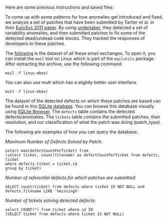 Here are some previous instructions and saved files:

To come up with some patterns for how anomalies get introduced and fixed, we analyze a set of patches that have been submitted by Tartler et al. in their [EuroSys 2011 paper](http://www4.cs.fau.de/Publications/2011/tartler_11_eurosys.pdf). By using [undertaker](http://vamos.informatik.uni-erlangen.de/trac/undertaker), they detected a set of variability anomalies, and then submitted patches to fix some of the detected dead/undead code blocks. They tracked the responses of developers to these patches.

The [following](/resources/anomaly_evol/linux-mbox.tar.gz) is the dataset of all these email exchanges. To open it, you can install the `mail` tool on Linux which is part of the `mailutils` package. After extracting the archive, use the following command:

```mail -f linux-mbox/```

You can also use mutt which has a slightly better user interface.

```mutt -f linux-mbox/```


The dataset of the detected defects on which these patches are based can be found in this [SQLite database](/resources/anomaly_evolution/linux-mbox.tar.gz). You can browse this database visually using [SQLite Browser](https://apps.ubuntu.com/cat/applications/precise/sqlitebrowser/). The `defects` table contains the detected defects/anomalies. The `tickets` table contains the submitted patches, their resolution, and our classification of what the patch was doing (patch_type).

The following are examples of how you can query the database:

*Maximum Number of Defects Solved by Patch:*

```
select max(defectCountPerTicket) from
(select ticket, count(filename) as defectCountPerTicket from defects, ticket
where defects.ticket = ticket.id
group by ticket)
```

*Number of referential defects for which patches are submitted:*

```
SELECT count(ticket) from defects where ticket IS NOT NULL and defects.filename LIKE '%missing%'
```

*Number of tickets solving detected defects:*

```
select COUNT(*) from ticket where id IN 
(SELECT ticket from defects where ticket IS NOT NULL)
```
